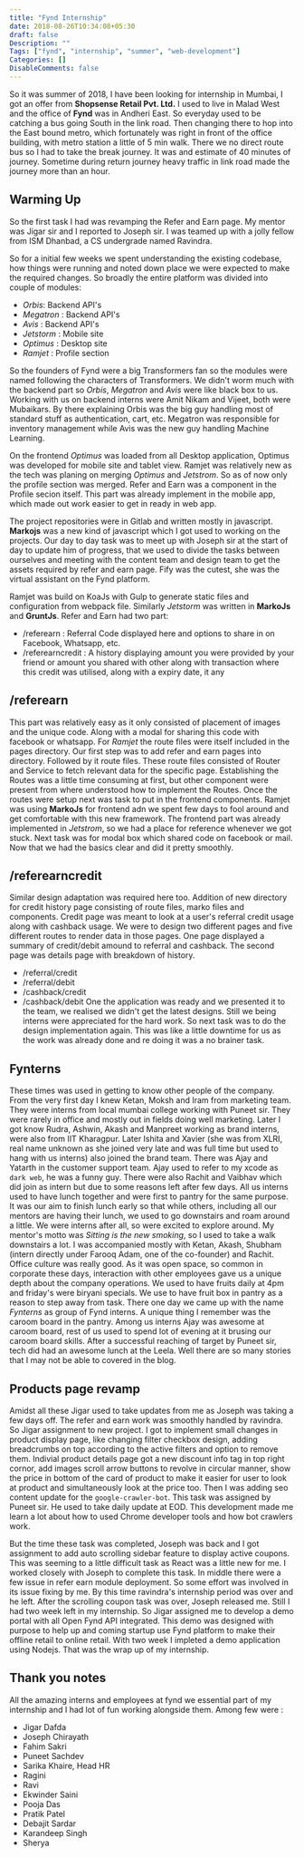 ```yaml
---
title: "Fynd Internship"
date: 2018-08-26T10:34:08+05:30
draft: false
Description: ""
Tags: ["fynd", "internship", "summer", "web-development"]
Categories: []
DisableComments: false
---
```


So it was summer of 2018, I have been looking for internship in Mumbai, I got an offer from **Shopsense Retail Pvt. Ltd.**
I used to live in Malad West and the office of **Fynd** was in Andheri East. So everyday used to be catching a bus going South in the link road. Then changing there to hop into the East bound metro, which fortunately was right in front of the office building, with metro station a little of 5 min walk. There we no direct route bus so I had to take the break journey. It was and estimate of 40 minutes of journey. Sometime during return journey heavy traffic in link road made the journey more than an hour.

## Warming Up

So the first task I had was revamping the Refer and Earn page. My mentor was Jigar sir and I reported to Joseph sir. I was teamed up with a jolly fellow from ISM Dhanbad, a CS undergrade named Ravindra.

So for a initial few weeks we spent understanding the existing codebase, how things were running and noted down place we were expected to make the required changes. So broadly the entire platform was divided into couple of modules:

- _Orbis_: Backend API's
- _Megatron_ : Backend API's
- _Avis_ : Backend API's
- _Jetstorm_ : Mobile site
- _Optimus_ : Desktop site
- _Ramjet_ : Profile section

So the founders of Fynd were a big Transformers fan so the modules were named following the characters of Transformers. We didn't worm much with the backend part so _Orbis_, _Megatron_ and _Avis_ were like black box to us. Working with us on backend interns were Amit Nikam and Vijeet, both were Mubaikars. By there explaining Orbis was the big guy handling most of standard stuff as authentication, cart, etc. Megatron was responsible for inventory management while Avis was the new guy handling Machine Learning.

On the frontend _Optimus_ was loaded from all Desktop application, Optimus was developed for mobile site and tablet view. Ramjet was relatively new as the tech was planing on merging _Optimus_ and _Jetstrom_. So as of now only the profile section was merged. Refer and Earn was a component in the Profile secion itself. This part was already implement in the mobile app, which made out work easier to get in ready in web app.

The project repositories were in Gitlab and written mostly in javascript. **Markojs** was a new kind of javascript which I got used to working on the projects. Our day to day task was to meet up with Joseph sir at the start of day to update him of progress, that we used to divide the tasks between ourselves and meeting with the content team and design team to get the assets required by refer and earn page. Fify was the cutest, she was the virtual assistant on the Fynd platform.

Ramjet was build on KoaJs with Gulp to generate static files and configuration from webpack file. Similarly _Jetstorm_ was written in **MarkoJs** and **GruntJs**. Refer and Earn had two part:

- /referearn : Referral Code displayed here and options to share in on Facebook, Whatsapp, etc.
- /referearncredit : A history displaying amount you were provided by your friend or amount you shared with other along with transaction where this credit was utilised, along with a expiry date, it any

## /referearn

This part was relatively easy as it only consisted of placement of images and the unique code. Along with a modal for sharing this code with facebook or whatsapp. For _Ramjet_ the route files were itself included in the pages directory. Our first step was to add refer and earn pages into directory. Followed by it route files. These route files consisted of Router and Service to fetch relevant data for the specific page. Establishing the Routes was a little time consuming at first, but other component were present from where understood how to implement the Routes. Once the routes were setup next was task to put in the frontend components. Ramjet was using **MarkoJs** for frontend adn we spent few days to fool around and get comfortable with this new framework. The frontend part was already implemented in _Jetstrom_, so we had a place for reference whenever we got stuck. Next task was for modal box which shared code on facebook or mail. Now that we had the basics clear and did it pretty smoothly.

## /referearncredit

Similar design adaptation was required here too. Addition of new directory for credit history page consisting of route files, marko files and components. Credit page was meant to look at a user's referral credit usage along with cashback usage. We were to design two different pages and five different routes to render data in those pages. One page displayed a summary of credit/debit amound to referral and cashback. The second page was details page with breakdown of history.

- /referral/credit
- /referral/debit
- /cashback/credit
- /cashback/debit
  One the application was ready and we presented it to the team, we realised we didn't get the latest designs. Still we being interns were appreciated for the hard work. So next task was to do the design implementation again. This was like a little downtime for us as the work was already done and re doing it was a no brainer task.

## Fynterns

These times was used in getting to know other people of the company. From the very first day I knew Ketan, Moksh and Iram from marketing team. They were interns from local mumbai college working with Puneet sir. They were rarely in office and mostly out in fields doing well marketing. Later I got know Rudra, Ashwin, Akash and Manpreet working as brand interns, were also from IIT Kharagpur. Later Ishita and Xavier (she was from XLRI, real name unknown as she joined very late and was full time but used to hang with us interns) also joined the brand team. There was Ajay and Yatarth in the customer support team. Ajay used to refer to my xcode as `dark web`, he was a funny guy. There were also Rachit and Vaibhav which did join as intern but due to some reasons left after few days. All us interns used to have lunch together and were first to pantry for the same purpose. It was our aim to finish lunch early so that while others, including all our mentors are having their lunch, we used to go downstairs and roam around a little. We were interns after all, so were excited to explore around. My mentor's motto was _Sitting is the new smoking_, so I used to take a walk downstairs a lot. I was accompanied mostly with Ketan, Akash, Shubham (intern directly under Farooq Adam, one of the co-founder) and Rachit. Office culture was really good. As it was open space, so common in corporate these days, interaction with other employees gave us a unique depth about the company operations. We used to have fruits daily at 4pm and friday's were biryani specials. We use to have fruit box in pantry as a reason to step away from task. There one day we came up with the name _Fynterns_ as group of Fynd interns. A unique thing I remember was the caroom board in the pantry. Among us interns Ajay was awesome at caroom board, rest of us used to spend lot of evening at it brusing our caroom board skills. After a successful reaching of target by Puneet sir, tech did had an awesome lunch at the Leela. Well there are so many stories that I may not be able to covered in the blog.

## Products page revamp

Amidst all these Jigar used to take updates from me as Joseph was taking a few days off. The refer and earn work was smoothly handled by ravindra. So Jigar assignment to new project. I got to implement small changes in product display page, like changing filter checkbox design, adding breadcrumbs on top according to the active filters and option to remove them. Indivial product details page got a new discount info tag in top right cornor, add images scroll arrow buttons to revolve in circular manner, show the price in bottom of the card of product to make it easier for user to look at product and simultaneously look at the price too. Then I was adding seo content update for the `google-crawler-bot`. This task was assigned by Puneet sir. He used to take daily update at EOD. This development made me learn a lot about how to used Chrome developer tools and how bot crawlers work.

But the time these task was completed, Joseph was back and I got assignment to add auto scrolling sidebar feature to display active coupons. This was seeming to a little difficult task as React was a little new for me. I worked closely with Joseph to complete this task. In middle there were a few issue in refer earn module deployment. So some effort was involved in its issue fixing by me. By this time ravindra's internship period was over and he left. After the scrolling coupon task was over, Joseph released me. Still I had two week left in my internship. So Jigar assigned me to develop a demo portal with all Open Fynd API integrated. This demo was designed with purpose to help up and coming startup use Fynd platform to make their offline retail to online retail. With two week I impleted a demo application using Nodejs. That was the wrap up of my internship.

## Thank you notes

All the amazing interns and employees at fynd we essential part of my internship and I had lot of fun working alongside them. Among few were :

- Jigar Dafda
- Joseph Chirayath
- Fahim Sakri
- Puneet Sachdev
- Sarika Khaire, Head HR
- Ragini
- Ravi
- Ekwinder Saini
- Pooja Das
- Pratik Patel
- Debajit Sardar
- Karandeep Singh
- Sherya
